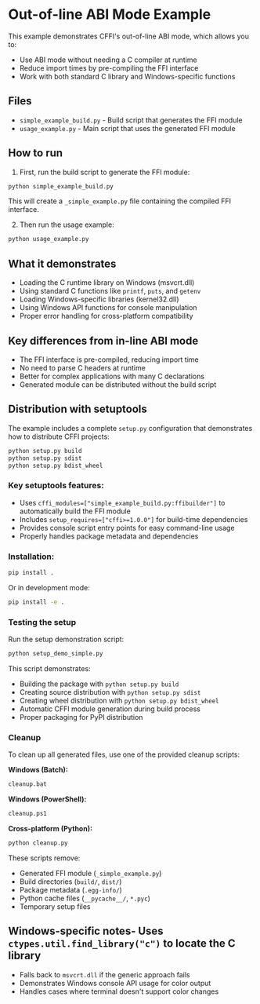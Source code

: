 # Out-of-line ABI Mode Example

This example demonstrates CFFI's out-of-line ABI mode, which allows you to:
- Use ABI mode without needing a C compiler at runtime
- Reduce import times by pre-compiling the FFI interface
- Work with both standard C library and Windows-specific functions

## Files

- `simple_example_build.py` - Build script that generates the FFI module
- `usage_example.py` - Main script that uses the generated FFI module

## How to run

1. First, run the build script to generate the FFI module:
```cmd
python simple_example_build.py
```

This will create a `_simple_example.py` file containing the compiled FFI interface.

2. Then run the usage example:
```cmd
python usage_example.py
```

## What it demonstrates

- Loading the C runtime library on Windows (msvcrt.dll)
- Using standard C functions like `printf`, `puts`, and `getenv`
- Loading Windows-specific libraries (kernel32.dll)
- Using Windows API functions for console manipulation
- Proper error handling for cross-platform compatibility

## Key differences from in-line ABI mode

- The FFI interface is pre-compiled, reducing import time
- No need to parse C headers at runtime
- Better for complex applications with many C declarations
- Generated module can be distributed without the build script

## Distribution with setuptools

The example includes a complete `setup.py` configuration that demonstrates how to distribute CFFI projects:

```cmd
python setup.py build
python setup.py sdist
python setup.py bdist_wheel
```

### Key setuptools features:

- Uses `cffi_modules=["simple_example_build.py:ffibuilder"]` to automatically build the FFI module
- Includes `setup_requires=["cffi>=1.0.0"]` for build-time dependencies
- Provides console script entry points for easy command-line usage
- Properly handles package metadata and dependencies

### Installation:

```cmd
pip install .
```

Or in development mode:
```cmd
pip install -e .
```

### Testing the setup

Run the setup demonstration script:

```cmd
python setup_demo_simple.py
```

This script demonstrates:

- Building the package with `python setup.py build`
- Creating source distribution with `python setup.py sdist`
- Creating wheel distribution with `python setup.py bdist_wheel`
- Automatic CFFI module generation during build process
- Proper packaging for PyPI distribution

### Cleanup

To clean up all generated files, use one of the provided cleanup scripts:

**Windows (Batch):**
```cmd
cleanup.bat
```

**Windows (PowerShell):**
```cmd
cleanup.ps1
```

**Cross-platform (Python):**
```cmd
python cleanup.py
```

These scripts remove:
- Generated FFI module (`_simple_example.py`)
- Build directories (`build/`, `dist/`)
- Package metadata (`.egg-info/`)
- Python cache files (`__pycache__/`, `*.pyc`)
- Temporary setup files

## Windows-specific notes- Uses `ctypes.util.find_library("c")` to locate the C library
- Falls back to `msvcrt.dll` if the generic approach fails
- Demonstrates Windows console API usage for color output
- Handles cases where terminal doesn't support color changes

